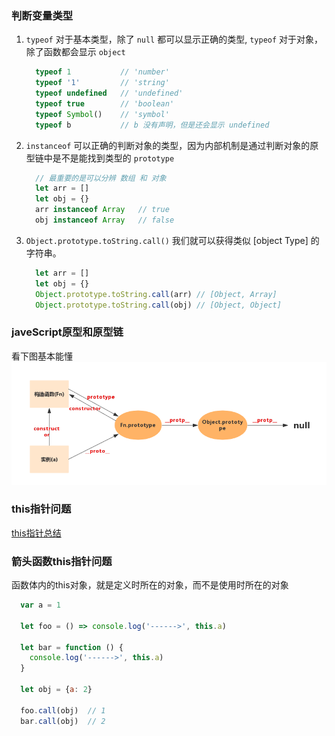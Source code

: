 ###  判断变量类型
1. `typeof` 对于基本类型，除了 `null` 都可以显示正确的类型, `typeof` 对于对象，除了函数都会显示 `object`
    ```javascript
      typeof 1           // 'number'
      typeof '1'         // 'string'
      typeof undefined   // 'undefined'
      typeof true        // 'boolean'
      typeof Symbol()    // 'symbol'
      typeof b           // b 没有声明，但是还会显示 undefined
    ``` 
 2. `instanceof` 可以正确的判断对象的类型，因为内部机制是通过判断对象的原型链中是不是能找到类型的 `prototype`
    ```javascript
      // 最重要的是可以分辨 数组 和 对象
      let arr = []
      let obj = {}
      arr instanceof Array   // true
      obj instanceof Array   // false
    ```
3. `Object.prototype.toString.call()` 我们就可以获得类似 [object Type] 的字符串。
    ```javascript
      let arr = []
      let obj = {}
      Object.prototype.toString.call(arr) // [Object, Array]
      Object.prototype.toString.call(obj) // [Object, Object]
    ```

### javeScript原型和原型链
  看下图基本能懂
  ![图](./image/原型.png)


### this指针问题
  <a href="./notes/this指针总结.md">this指针总结</a>

### 箭头函数this指针问题
  函数体内的this对象，就是定义时所在的对象，而不是使用时所在的对象
  ```javascript
    var a = 1

    let foo = () => console.log('------>', this.a)

    let bar = function () {
      console.log('------>', this.a)
    }

    let obj = {a: 2}  

    foo.call(obj)  // 1
    bar.call(obj)  // 2
  ```

### 
